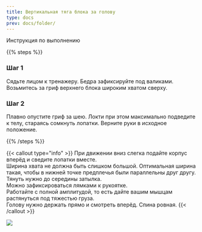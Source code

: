 ```yaml
---
title: Вертикальная тяга блока за голову
type: docs
prev: docs/folder/
---
```


Инструкция по выполнению

{{% steps %}}

### Шаг 1

Сядьте лицом к тренажеру. Бедра зафиксируйте под валиками. Возьмитесь за гриф верхнего блока широким хватом сверху.

### Шаг 2

Плавно опустите гриф за шею. Локти при этом максимально подведите к телу, стараясь сомкнуть лопатки. Верните руки в исходное положение.

{{% /steps %}}

{{< callout type="info" >}}
  При движении вниз слегка подайте корпус вперёд и сведите лопатки вместе.  
  ﻿﻿Ширина хвата не должна быть слишком большой. Оптимальная ширина такая, чтобы в нижней точке предплечья были параллельны друг другу.  
  Тянуть нужно до середины затылка.  
  Можно зафиксироваться лямками к рукоятке.  
  Работайте с полной амплитудой, то есть дайте вашим мышцам растянуться под тяжестью груза.  
  Голову нужно держать прямо и смотреть вперёд. Спина ровная.
{{< /callout >}}

![](/images/te01.gif)
